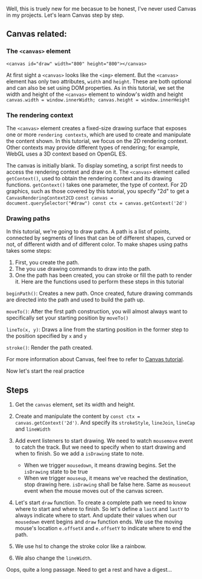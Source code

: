 Well, this is truely new for me becasue to be honest, I've never used Canvas in my projects. Let's learn Canvas step by step.

## Canvas related:
### The `<canvas>` element

`
<canvas id="draw" width="800" height="800"></canvas>
`

At first sight a `<canvas>` looks like the `<img>` element. But the `<canvas>` element has only two attributes, `width` and `height`. These are both optional and can also be set using DOM properties. As in this tutorial, we set the width and height of the `<canvas>` element to window's width and height `canvas.width = window.innerWidth; canvas.height = window.innerHeight`

### The rendering context
The `<canvas>` element creates a fixed-size drawing surface that exposes one or more `rendering contexts`, which are used to create and manipulate the content shown. In this tutorial, we focus on the 2D rendering context. Other contexts may provide different types of rendering; for example, WebGL uses a 3D context based on OpenGL ES.

The canvas is initially blank. To display someting, a script first needs to access the rendering context and draw on it. The `<canvas>` element called `getContext()`, used to obtain the rendering context and its drawing functions. `getContext()` takes one parameter, the type of context. For 2D graphics, such as those covered by this tutorial, you specify "2d" to get a `CanvasRenderingContext2CD`
`
const canvas = document.querySelector("#draw")
const ctx = canvas.getContext('2d')
`

### Drawing paths
In this tutorial, we're going to draw paths. A path is a list of points, connected by segments of lines that can be of different shapes, curved or not, of different width and of different color. To make shapes using paths takes some steps:
1. First, you create the path.
2. The you use drawing commands to draw into the path. 
3. One the path has been created, you can stroke or fill the path to render it.
Here are the functions used to perform these steps in this tutorial

`beginPath()`:
Creates a new path. Once created, future drawing commands are directed into the path and used to build the path up.

`moveTo()`: After the first path construction, you will almost always want to specifically set your starting position by `moveTo()`

`lineTo(x, y)`: Draws a line from the starting position in the former step to the position specified by `x` and `y`

`stroke()`: Render the path created.

For more information about Canvas, feel free to refer to [Canvas tutorial](https://developer.mozilla.org/en-US/docs/Web/API/Canvas_API/Tutorial).

Now let's start the real practice

## Steps

1. Get the `canvas` element, set its width and height.
2. Create and manipulate the content by `const ctx = canvas.getContext('2d')`. And specify its `strokeStyle`, `lineJoin`, `lineCap` and `lineWidth`
3. Add event listeners to start drawing. We need to watch `mousemove` event to catch the track. But we need to specify when to start drawing and when to finish. So we add a `isDrawing` state to note. 
 
    - When we trigger `mousedown`, it means drawing begins. Set the `isDrawing` state to be true
    - When we trigger `mouseup`, it means we've reached the destination, stop drawing here. `isDrawing` shall be false here. Same as `mouseout` event when the mouse moves out of the canvas screen.

4. Let's start `draw` function. To create a complete path we need to know where to start and where to finish. So let's define a `lastX` and `lastY` to always indicate where to start. And update their values when our `mousedown` event begins and `draw` function ends. We use the moving mouse's location `e.offsetX` and `e.offsetY` to indicate where to end the path. 
5. We use hsl to change the stroke color like a rainbow. 
6. We also change the `lineWidth`.

Oops, quite a long passage. Need to get a rest and have a digest...

